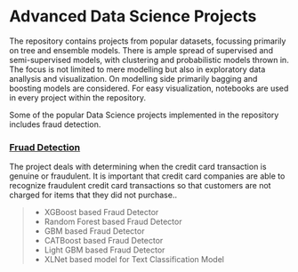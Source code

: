 # Advanced Data Science Projects
The repository contains projects from popular datasets, focussing primarily on tree and ensemble models. There is ample spread of supervised and semi-supervised models, with clustering and probabilistic models thrown in. The focus is not limited to mere modelling but also in exploratory data anallysis and visualization. On modelling side primarily bagging and boosting models are considered. For easy visualization, notebooks are used in every project within the repository.


Some of the popular Data Science projects implemented in the repository includes fraud detection.

### [Fruad Detection](https://github.com/Nikhil-Xavier-DS/Advanced-Data-Science-Projects/tree/master/fraud_detection)
The project deals with determining when the credit card transaction is genuine or fraudulent. It is important that credit card companies are able to recognize fraudulent credit card transactions so that customers are not charged for items that they did not purchase.. 
>* XGBoost based Fraud Detector
>* Random Forest based Fraud Detector
>* GBM based Fraud Detector
>* CATBoost based Fraud Detector
>* Light GBM based Fraud Detector
>* XLNet based model for Text Classification Model 
